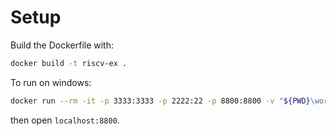 # Setup

Build the Dockerfile with:

```sh
docker build -t riscv-ex .
```

To run on windows:

```sh
docker run --rm -it -p 3333:3333 -p 2222:22 -p 8800:8800 -v "${PWD}\workspace:/workspace" -w /workspace riscv-ex
```

then open `localhost:8800`.